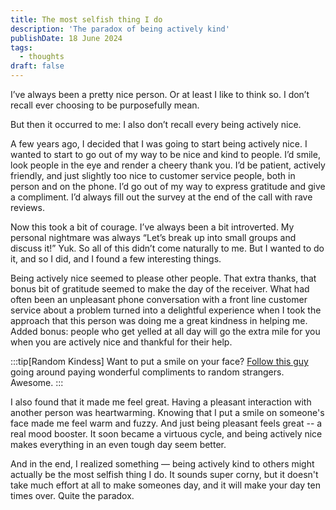 ```yaml
---
title: The most selfish thing I do
description: 'The paradox of being actively kind'
publishDate: 18 June 2024
tags:
  - thoughts
draft: false
---
```


I’ve always been a pretty nice person. Or at least I like to think so. I don’t recall ever choosing to be purposefully mean.

But then it occurred to me: I also don’t recall every being actively nice.

A few years ago, I decided that I was going to start being actively nice. I wanted to start to go out of my way to be nice and kind to people. I’d smile, look people in the eye and render a cheery thank you. I’d be patient, actively friendly, and just slightly too nice to customer service people, both in person and on the phone. I’d go out of my way to express gratitude and give a compliment. I’d always fill out the survey at the end of the call with rave reviews.

Now this took a bit of courage. I’ve always been a bit introverted. My personal nightmare was always “Let’s break up into small groups and discuss it!” Yuk. So all of this didn’t come naturally to me. But I wanted to do it, and so I did, and I found a few interesting things.

Being actively nice seemed to please other people. That extra thanks, that bonus bit of gratitude seemed to make the day of the receiver. What had often been an unpleasant phone conversation with a front line customer service about a problem turned into a delightful experience when I took the approach that this person was doing me a great kindness in helping me. Added bonus: people who get yelled at all day will go the extra mile for you when you are actively nice and thankful for their help.

:::tip[Random Kindess]
Want to put a smile on your face? [Follow this guy](https://www.instagram.com/troyhawke/) going around paying wonderful compliments to random strangers. Awesome.
:::

I also found that it made me feel great. Having a pleasant interaction with another person was heartwarming. Knowing that I put a smile on someone's face made me feel warm and fuzzy. And just being pleasant feels great -- a real mood booster. It soon became a virtuous cycle, and being actively nice makes everything in an even tough day seem better.

And in the end, I realized something — being actively kind to others might actually be the most selfish thing I do. It sounds super corny, but it doesn't take much effort at all to make someones day, and it will make your day ten times over. Quite the paradox.

